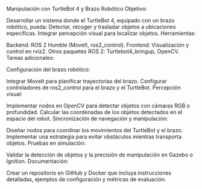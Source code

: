 Manipulación con TurtleBot 4 y Brazo Robótico
Objetivo:

Desarrollar un sistema donde el TurtleBot 4, equipado con un brazo robótico, pueda:
Detectar, recoger y trasladar objetos a ubicaciones específicas.
Integrar percepción visual para localizar objetos.
Herramientas:

Backend: ROS 2 Humble (MoveIt, ros2_control).
Frontend: Visualización y control en rviz2.
Otros paquetes ROS 2: Turtlebot4_bringup, OpenCV.
Tareas adicionales:

Configuración del brazo robótico:

Integrar MoveIt para planificar trayectorias del brazo.
Configurar controladores de ros2_control para el brazo y el TurtleBot.
Percepción visual:

Implementar nodos en OpenCV para detectar objetos con cámaras RGB o profundidad.
Calcular las coordenadas de los objetos detectados en el espacio del robot.
Sincronización de navegación y manipulación:

Diseñar nodos para coordinar los movimientos del TurtleBot y el brazo.
Implementar una estrategia para evitar obstáculos mientras transporta objetos.
Pruebas en simulación:

Validar la detección de objetos y la precisión de manipulación en Gazebo o Ignition.
Documentación:

Crear un repositorio en GitHub y Docker que incluya instrucciones detalladas, ejemplos de configuración y métricas de evaluación.
